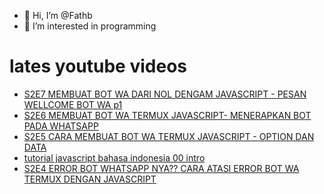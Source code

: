 - 👋 Hi, I’m @Fathb
- 👀 I’m interested in programming

# lates youtube videos
<!-- YOUTUBE:START -->
- [S2E7 MEMBUAT BOT WA DARI NOL DENGAM JAVASCRIPT - PESAN WELLCOME BOT WA p1](https://www.youtube.com/watch?v=K8bdtHnK7Xc)
- [S2E6 MEMBUAT BOT WA TERMUX JAVASCRIPT- MENERAPKAN BOT PADA WHATSAPP](https://www.youtube.com/watch?v=rzPeSIrUCtk)
- [S2E5 CARA MEMBUAT BOT WA TERMUX JAVASCRIPT - OPTION DAN DATA](https://www.youtube.com/watch?v=oBfiDeMMPiM)
- [tutorial javascript bahasa indonesia 00 intro](https://www.youtube.com/watch?v=gcrUq1RsCNI)
- [S2E4 ERROR BOT WHATSAPP NYA?? CARA ATASI ERROR BOT WA TERMUX DENGAN JAVASCRIPT](https://www.youtube.com/watch?v=eMVXIXiy0pg)
<!-- YOUTUBE:END -->

<!---
Fathb/Fathb is a ✨ special ✨ repository because its `README.md` (this file) appears on your GitHub profile.
You can click the Preview link to take a look at your changes.
--->
